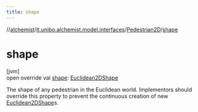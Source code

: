 ```yaml
---
title: shape
---
```

//[alchemist](../../../index.html)/[it.unibo.alchemist.model.interfaces](../index.html)/[Pedestrian2D](index.html)/[shape](shape.html)



# shape



[jvm]\
open override val [shape](shape.html): [Euclidean2DShape](../../it.unibo.alchemist.model.interfaces.geometry.euclidean2d/index.html#1496739300%2FClasslikes%2F-134779887)



The shape of any pedestrian in the Euclidean world. Implementors should override this property to prevent the continuous creation of new [Euclidean2DShape](../../it.unibo.alchemist.model.interfaces.geometry.euclidean2d/index.html#1496739300%2FClasslikes%2F-134779887)s.




